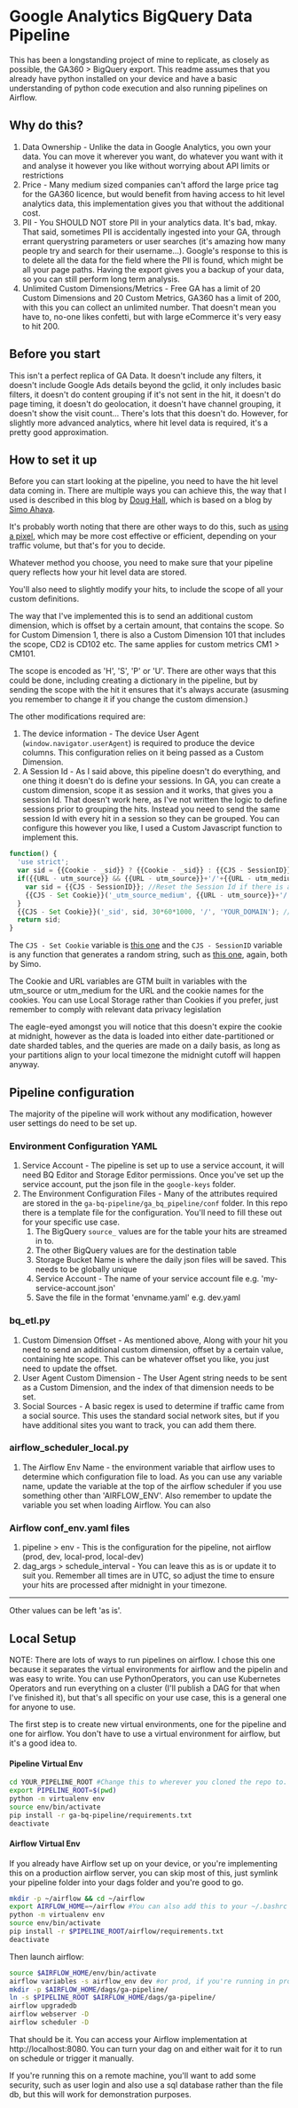 # Google Analytics BigQuery Data Pipeline

This has been a longstanding project of mine to replicate, as closely as possible, the GA360 > BigQuery export. This readme assumes that you already have python installed on your device and have a basic understanding of python code execution and also running pipelines on Airflow.

## Why do this?
1. Data Ownership - Unlike the data in Google Analytics, you own your data. You can move it wherever you want, do whatever you want with it and analyse it however you like without worrying about API limits or restrictions
2. Price - Many medium sized companies can't afford the large price tag for the GA360 licence, but would benefit from having access to hit level analytics data, this implementation gives you that without the additional cost.
3. PII - You SHOULD NOT store PII in your analytics data. It's bad, mkay. That said, sometimes PII is accidentally ingested into your GA, through errant querystring parameters or user searches (it's amazing how many people try and search for their username…). Google's response to this is to delete all the data for the field where the PII is found, which might be all your page paths. Having the export gives you a backup of your data, so you can still perform long term analysis.
4. Unlimited Custom Dimensions/Metrics - Free GA has a limit of 20 Custom Dimensions and 20 Custom Metrics, GA360 has a limit of 200, with this you can collect an unlimited number. That doesn't mean you have to, no-one likes confetti, but with large eCommerce it's very easy to hit 200.

## Before you start
This isn't a perfect replica of GA Data. It doesn't include any filters, it doesn't include Google Ads details beyond the gclid, it only includes basic filters, it doesn't do content grouping if it's not sent in the hit, it doesn't do page timing, it doesn't do geolocation, it doesn't have channel grouping, it doesn't show the visit count… There's lots that this doesn't do. However, for slightly more advanced analytics, where hit level data is required, it's a pretty good approximation.  

## How to set it up
Before you can start looking at the pipeline, you need to have the hit level data coming in. There are multiple ways you can achieve this, the way that I used is described in this blog by [Doug Hall](https://www.conversionworks.co.uk/blog/2019/06/14/custom-data-pipeline-to-bigquery-in-realtime/), which is based on a blog by [Simo Ahava](https://www.simoahava.com/analytics/automatically-fork-google-analytics-hits-snowplow/). 

It's probably worth noting that there are other ways to do this, such as [using a pixel](https://cloud.google.com/solutions/serverless-pixel-tracking), which may be more cost effective or efficient, depending on your traffic volume, but that's for you to decide.

Whatever method you choose, you need to make sure that your pipeline query reflects how your hit level data are stored.

You'll also need to slightly modify your hits, to include the scope of all your custom definitions.

The way that I've implemented this is to send an additional custom dimension, which is offset by a certain amount, that contains the scope. So for Custom Dimension 1, there is also a Custom Dimension 101 that includes the scope, CD2 is CD102 etc. The same applies for custom metrics CM1 > CM101.

The scope is encoded as 'H', 'S', 'P' or 'U'. There are other ways that this could be done, including creating a dictionary in the pipeline, but by sending the scope with the hit it ensures that it's always accurate (asusming you remember to change it if you change the custom dimension.)

The other modifications required are: 
1. The device information - The device User Agent (`window.navigator.userAgent`) is required to produce the device columns. This configuration relies on it being passed as a Custom Dimension.
1. A Session Id - As I said above, this pipeline doesn't do everything, and one thing it doesn't do is define your sessions. In GA, you can create a custom dimension, scope it as session and it works, that gives you a session Id. That doesn't work here, as I've not written the logic to define sessions prior to grouping the hits. Instead you need to send the same session Id with every hit in a session so they can be grouped. You can configure this however you like, I used a Custom Javascript function to implement this.  

```js
function() {
  'use strict';
  var sid = {{Cookie - _sid}} ? {{Cookie - _sid}} : {{CJS - SessionID}}; 
  if({{URL - utm_source}} && {{URL - utm_source}}+'/'+{{URL - utm_medium}} != {{Cookie - _utm_source_medium}}){
    var sid = {{CJS - SessionID}}; //Reset the Session Id if there is a new Source/Medium
    {{CJS - Set Cookie}}('_utm_source_medium', {{URL - utm_source}}+'/'+{{URL - utm_medium}}, 30*60*1000, '/', 'YOUR_DOMAIN');  //Set the UTM Source/Medium in a cookie. 
  } 
  {{CJS - Set Cookie}}('_sid', sid, 30*60*1000, '/', 'YOUR_DOMAIN'); //Save the Session Id in a cookie
  return sid;
}
```

The `CJS - Set Cookie` variable is [this one](https://www.simoahava.com/analytics/create-utility-variables-returning-functions/) and the `CJS - SessionID` variable is any function that generates a random string, such as [this one](https://www.simoahava.com/analytics/improve-data-collection-with-four-custom-dimensions/#3-session-id), again, both by Simo.

The Cookie and URL variables are GTM built in variables with the utm_source or utm_medium for the URL and the cookie names for the cookies. You can use Local Storage rather than Cookies if you prefer, just remember to comply with relevant data privacy legislation

The eagle-eyed amongst you will notice that this doesn't expire the cookie at midnight, however as the data is loaded into either date-partitioned or date sharded tables, and the queries are made on a daily basis, as long as your partitions align to your local timezone the midnight cutoff will happen anyway. 

## Pipeline configuration
The majority of the pipeline will work without any modification, however user settings do need to be set up. 
### Environment Configuration YAML
1. Service Account - The pipeline is set up to use a service account, it will need BQ Editor and Storage Editor permissions. Once you've set up the service account, put the json file in the `google-keys` folder.
1. The Environment Configuration Files - Many of the attributes required are stored in the `ga-bq-pipeline/ga_bq_pipeline/conf` folder. In this repo there is a template file for the configuration. You'll need to fill these out for your specific use case. 
    1. The BigQuery `source_` values are for the table your hits are streamed in to.
    1. The other BigQuery values are for the destination table
    1. Storage Bucket Name is where the daily json files will be saved. This needs to be globally unique
    1. Service Account - The name of your service account file e.g. 'my-service-account.json'
    1. Save the file in the format 'envname.yaml' e.g. dev.yaml
### bq_etl.py
1. Custom Dimension Offset - As mentioned above, Along with your hit you need to send an additional custom dimension, offset by a certain value, containing hte scope. This can be whatever offset you like, you just need to update the offset.
1. User Agent Custom Dimension - The User Agent string needs to be sent as a Custom Dimension, and the index of that dimension needs to be set. 
1. Social Sources - A basic regex is used to determine if traffic came from a social source. This uses the standard social network sites, but if you have additional sites you want to track, you can add them there.

### airflow_scheduler_local.py
1. The Airflow Env Name - the environment variable that airflow uses to determine which configuration file to load. As you can use any variable name, update the variable at the top of the airflow scheduler if you use something other than 'AIRFLOW_ENV'. Also remember to update the variable you set when loading Airflow. You can also 

### Airflow conf_env.yaml files
1. pipeline > env - This is the configuration for the pipeline, not airflow (prod, dev, local-prod, local-dev)
1. dag_args > schedule_interval - You can leave this as is or update it to suit you. Remember all times are in UTC, so adjust the time to ensure your hits are processed after midnight in your timezone. 
---
Other values can be left 'as is'.

## Local Setup
NOTE: There are lots of ways to run pipelines on airflow. I chose this one because it separates the virtual environments for airflow and the pipelin and was easy to write. You can use PythonOperators, you can use Kubernetes Operators and run everything on a cluster (I'll publish a DAG for that when I've finished it), but that's all specific on your use case, this is a general one for anyone to use. 

The first step is to create new virtual environments, one for the pipeline and one for airflow. You don't have to use a virtual environment for airflow, but it's a good idea to.

#### Pipeline Virtual Env
```bash
cd YOUR_PIPELINE_ROOT #Change this to wherever you cloned the repo to.
export PIPELINE_ROOT=$(pwd) 
python -m virtualenv env
source env/bin/activate
pip install -r ga-bq-pipeline/requirements.txt
deactivate
```
#### Airflow Virtual Env
If you already have Airflow set up on your device, or you're implementing this on a production airflow server, you can skip most of this, just symlink your pipeline folder into your dags folder and you're good to go.
```bash
mkdir -p ~/airflow && cd ~/airflow
export AIRFLOW_HOME=~/airflow #You can also add this to your ~/.bashrc file.
python -m virtualenv env
source env/bin/activate
pip install -r $PIPELINE_ROOT/airflow/requirements.txt
deactivate
```

Then launch airflow:
```bash
source $AIRFLOW_HOME/env/bin/activate
airflow variables -s airflow_env dev #or prod, if you're running in production
mkdir -p $AIRFLOW_HOME/dags/ga-pipeline/
ln -s $PIPELINE_ROOT $AIRFLOW_HOME/dags/ga-pipeline/
airflow upgradedb
airflow webserver -D
airflow scheduler -D
```

That should be it. You can access your Airflow implementation at http://localhost:8080. You can turn your dag on and either wait for it to run on schedule or trigger it manually. 

If you're running this on a remote machine, you'll want to add some security, such as user login and also use a sql database rather than the file db, but this will work for demonstration purposes.
